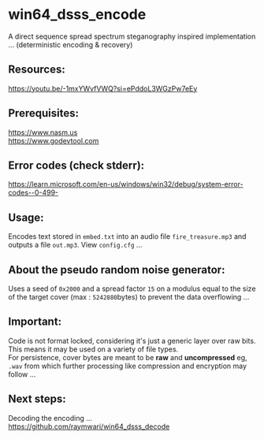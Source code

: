 # win64_dsss_encode
A direct sequence spread spectrum steganography inspired implementation ... (deterministic encoding & recovery)

## Resources:
https://youtu.be/-1mxYWvfVWQ?si=ePddoL3WGzPw7eEy

## Prerequisites:
https://www.nasm.us  <br>
https://www.godevtool.com

## Error codes (check stderr):
https://learn.microsoft.com/en-us/windows/win32/debug/system-error-codes--0-499-

## Usage:
Encodes text stored in `embed.txt` into an audio file `fire_treasure.mp3` and outputs a file `out.mp3`. View `config.cfg` ...

## About the pseudo random noise generator:
Uses a seed of `0x2000` and a spread factor `15` on a modulus equal to the size of the target cover (max : `5242880`bytes) to prevent the data overflowing ...

## Important:
Code is not format locked, considering it's just a generic layer over raw bits. This means it may be used on a variety of file types. <br>
For persistence, cover bytes are meant to be __raw__ and __uncompressed__ eg, `.wav` from which further processing like compression and encryption may follow ... 

## Next steps:
Decoding the encoding ... <br>
https://github.com/raymwari/win64_dsss_decode
